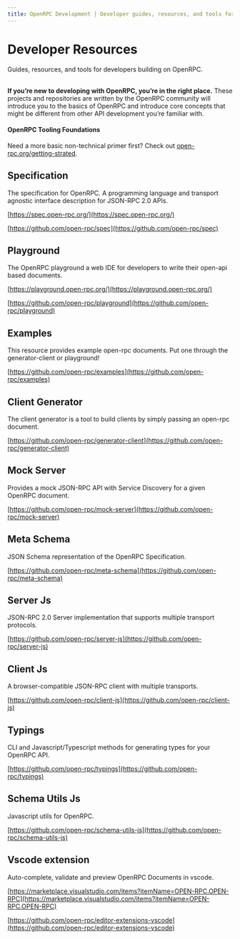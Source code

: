 ```yaml
---
title: OpenRPC Development | Developer guides, resources, and tools for building on OpenRPC
---
```


# Developer Resources

<div class="featured">Guides, resources, and tools for developers building on OpenRPC.</div>

<br />

**If you’re new to developing with OpenRPC, you’re in the right place.** These projects and repositories are written by the OpenRPC community will introduce you to the basics of OpenRPC and introduce core concepts that might be different from other API development you’re familiar with.

#### OpenRPC Tooling Foundations

Need a more basic non-technical primer first? Check out [open-rpc.org/getting-strated](/getting-started).

## Specification

The specification for OpenRPC. A programming language and transport agnostic interface description for JSON-RPC 2.0 APIs.

[https://spec.open-rpc.org/](https://spec.open-rpc.org/)

[https://github.com/open-rpc/spec](https://github.com/open-rpc/spec)

## Playground

The OpenRPC playground a web IDE for developers to write their open-api based documents.

[https://playground.open-rpc.org/](https://playground.open-rpc.org/)

[https://github.com/open-rpc/playground](https://github.com/open-rpc/playground)

## Examples

This resource provides example open-rpc documents. Put one through the generator-client or playground!

[https://github.com/open-rpc/examples](https://github.com/open-rpc/examples)

## Client Generator

The client generator is a tool to build clients by simply passing an open-rpc document.

[https://github.com/open-rpc/generator-client](https://github.com/open-rpc/generator-client)

## Mock Server

Provides a mock JSON-RPC API with Service Discovery for a given OpenRPC document.

[https://github.com/open-rpc/mock-server](https://github.com/open-rpc/mock-server)


## Meta Schema

JSON Schema representation of the OpenRPC Specification.

[https://github.com/open-rpc/meta-schema](https://github.com/open-rpc/meta-schema)


## Server Js

JSON-RPC 2.0 Server implementation that supports multiple transport protocols.

[https://github.com/open-rpc/server-js](https://github.com/open-rpc/server-js)

## Client Js

A browser-compatible JSON-RPC client with multiple transports.

[https://github.com/open-rpc/client-js](https://github.com/open-rpc/client-js)

## Typings

CLI and Javascript/Typescript methods for generating types for your OpenRPC API.

[https://github.com/open-rpc/typings](https://github.com/open-rpc/typings)

## Schema Utils Js

Javascript utils for OpenRPC.

[https://github.com/open-rpc/schema-utils-js](https://github.com/open-rpc/schema-utils-js)

## Vscode extension
Auto-complete, validate and preview OpenRPC Documents in vscode.

[https://marketplace.visualstudio.com/items?itemName=OPEN-RPC.OPEN-RPC](https://marketplace.visualstudio.com/items?itemName=OPEN-RPC.OPEN-RPC)

[https://github.com/open-rpc/editor-extensions-vscode](https://github.com/open-rpc/editor-extensions-vscode)
